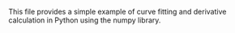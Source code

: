 This file provides a simple example of curve fitting and derivative
calculation in Python using the numpy library.
